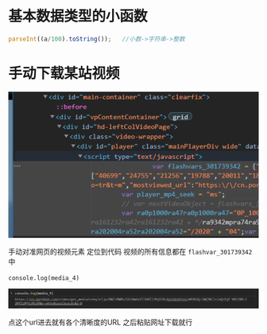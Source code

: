 # 基本数据类型的小函数

```javascript
parseInt((a/100).toString());	//小数->字符串->整数
```

# 手动下载某站视频

![image-20210203120118293](note.assets/image-20210203120118293.png)

手动对准网页的视频元素 定位到代码
视频的所有信息都在 `flashvar_301739342`中

`console.log(media_4)`

![image-20210203120612121](note.assets/image-20210203120612121.png)

点这个url进去就有各个清晰度的URL 之后粘贴网址下载就行